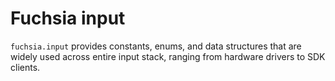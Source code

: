 # Fuchsia input

`fuchsia.input` provides constants, enums, and data structures that are widely
used across entire input stack, ranging from hardware drivers to SDK clients.
